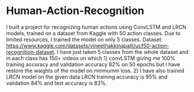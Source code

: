 # Human-Action-Recognition
I built a project for recognizing human actions using ConvLSTM and LRCN models, trained on a dataset from Kaggle with 50 action classes. Due to limited resources, I trained the model on only 5 classes. Dataset: https://www.kaggle.com/datasets/vineethakkinapalli/ucf50-action-recognition-dataset.
I have just taken 5 classes from the whole dataset and in each class has 150+ videos on which 1) convLSTM giving me 100% training accuracy and validation accuracy 82% on 50 epochs but i have restore the waights of the model on minmumm loss. 2) I have also trained LRCN model on the given data LRCN training accuracy is 95% and validation 84% and test accuracy is 83%.


